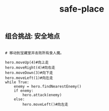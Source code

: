 ﻿---
layout: default
title: safe-place
---
## 组合挑战: 安全地点
```

# 移动到宝藏室并击败所有食人魔。

hero.moveUp(4)#向上走
hero.moveRight(4)#向右走
hero.moveDown(3)#向下走
hero.moveLeft(1)#向左走
while True:
    enemy = hero.findNearestEnemy()
    if enemy:
        hero.attack(enemy)
    else:
        hero.moveLeft()#向左走

```

